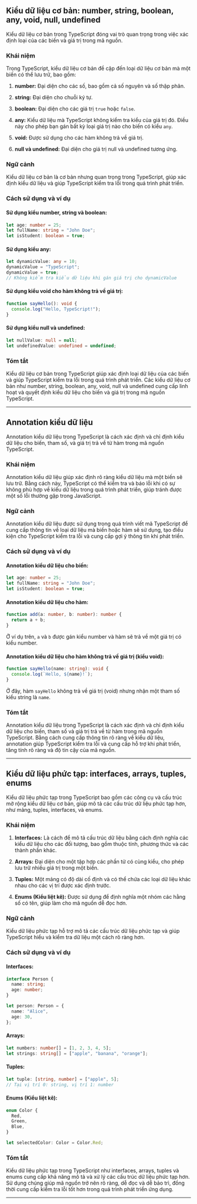 ## Kiểu dữ liệu cơ bản: number, string, boolean, any, void, null, undefined

Kiểu dữ liệu cơ bản trong TypeScript đóng vai trò quan trọng trong việc xác định loại của các biến và giá trị trong mã nguồn.

### Khái niệm

Trong TypeScript, kiểu dữ liệu cơ bản đề cập đến loại dữ liệu cơ bản mà một biến có thể lưu trữ, bao gồm:

1. **number:** Đại diện cho các số, bao gồm cả số nguyên và số thập phân.
2. **string:** Đại diện cho chuỗi ký tự.

3. **boolean:** Đại diện cho các giá trị `true` hoặc `false`.

4. **any:** Kiểu dữ liệu mà TypeScript không kiểm tra kiểu của giá trị đó. Điều này cho phép bạn gán bất kỳ loại giá trị nào cho biến có kiểu `any`.

5. **void:** Được sử dụng cho các hàm không trả về giá trị.

6. **null và undefined:** Đại diện cho giá trị null và undefined tương ứng.

### Ngữ cảnh

Kiểu dữ liệu cơ bản là cơ bản nhưng quan trọng trong TypeScript, giúp xác định kiểu dữ liệu và giúp TypeScript kiểm tra lỗi trong quá trình phát triển.

### Cách sử dụng và ví dụ

#### Sử dụng kiểu number, string và boolean:

```typescript
let age: number = 25;
let fullName: string = "John Doe";
let isStudent: boolean = true;
```

#### Sử dụng kiểu any:

```typescript
let dynamicValue: any = 10;
dynamicValue = "TypeScript";
dynamicValue = true;
// Không kiểm tra kiểu dữ liệu khi gán giá trị cho dynamicValue
```

#### Sử dụng kiểu void cho hàm không trả về giá trị:

```typescript
function sayHello(): void {
  console.log("Hello, TypeScript!");
}
```

#### Sử dụng kiểu null và undefined:

```typescript
let nullValue: null = null;
let undefinedValue: undefined = undefined;
```

### Tóm tắt

Kiểu dữ liệu cơ bản trong TypeScript giúp xác định loại dữ liệu của các biến và giúp TypeScript kiểm tra lỗi trong quá trình phát triển. Các kiểu dữ liệu cơ bản như number, string, boolean, any, void, null và undefined cung cấp linh hoạt và quyết định kiểu dữ liệu cho biến và giá trị trong mã nguồn TypeScript.

---

## Annotation kiểu dữ liệu

Annotation kiểu dữ liệu trong TypeScript là cách xác định và chỉ định kiểu dữ liệu cho biến, tham số, và giá trị trả về từ hàm trong mã nguồn TypeScript.

### Khái niệm

Annotation kiểu dữ liệu giúp xác định rõ ràng kiểu dữ liệu mà một biến sẽ lưu trữ. Bằng cách này, TypeScript có thể kiểm tra và báo lỗi khi có sự không phù hợp về kiểu dữ liệu trong quá trình phát triển, giúp tránh được một số lỗi thường gặp trong JavaScript.

### Ngữ cảnh

Annotation kiểu dữ liệu được sử dụng trong quá trình viết mã TypeScript để cung cấp thông tin về loại dữ liệu mà biến hoặc hàm sẽ sử dụng, tạo điều kiện cho TypeScript kiểm tra lỗi và cung cấp gợi ý thông tin khi phát triển.

### Cách sử dụng và ví dụ

#### Annotation kiểu dữ liệu cho biến:

```typescript
let age: number = 25;
let fullName: string = "John Doe";
let isStudent: boolean = true;
```

#### Annotation kiểu dữ liệu cho hàm:

```typescript
function add(a: number, b: number): number {
  return a + b;
}
```

Ở ví dụ trên, `a` và `b` được gán kiểu number và hàm sẽ trả về một giá trị có kiểu number.

#### Annotation kiểu dữ liệu cho hàm không trả về giá trị (kiểu void):

```typescript
function sayHello(name: string): void {
  console.log(`Hello, ${name}!`);
}
```

Ở đây, hàm `sayHello` không trả về giá trị (void) nhưng nhận một tham số kiểu string là `name`.

### Tóm tắt

Annotation kiểu dữ liệu trong TypeScript là cách xác định và chỉ định kiểu dữ liệu cho biến, tham số và giá trị trả về từ hàm trong mã nguồn TypeScript. Bằng cách cung cấp thông tin rõ ràng về kiểu dữ liệu, annotation giúp TypeScript kiểm tra lỗi và cung cấp hỗ trợ khi phát triển, tăng tính rõ ràng và độ tin cậy của mã nguồn.

---

## Kiểu dữ liệu phức tạp: interfaces, arrays, tuples, enums

Kiểu dữ liệu phức tạp trong TypeScript bao gồm các công cụ và cấu trúc mở rộng kiểu dữ liệu cơ bản, giúp mô tả các cấu trúc dữ liệu phức tạp hơn, như mảng, tuples, interfaces, và enums.

### Khái niệm

1. **Interfaces:** Là cách để mô tả cấu trúc dữ liệu bằng cách định nghĩa các kiểu dữ liệu cho các đối tượng, bao gồm thuộc tính, phương thức và các thành phần khác.

2. **Arrays:** Đại diện cho một tập hợp các phần tử có cùng kiểu, cho phép lưu trữ nhiều giá trị trong một biến.

3. **Tuples:** Một mảng có độ dài cố định và có thể chứa các loại dữ liệu khác nhau cho các vị trí được xác định trước.

4. **Enums (Kiểu liệt kê):** Được sử dụng để định nghĩa một nhóm các hằng số có tên, giúp làm cho mã nguồn dễ đọc hơn.

### Ngữ cảnh

Kiểu dữ liệu phức tạp hỗ trợ mô tả các cấu trúc dữ liệu phức tạp và giúp TypeScript hiểu và kiểm tra dữ liệu một cách rõ ràng hơn.

### Cách sử dụng và ví dụ

#### Interfaces:

```typescript
interface Person {
  name: string;
  age: number;
}

let person: Person = {
  name: "Alice",
  age: 30,
};
```

#### Arrays:

```typescript
let numbers: number[] = [1, 2, 3, 4, 5];
let strings: string[] = ["apple", "banana", "orange"];
```

#### Tuples:

```typescript
let tuple: [string, number] = ["apple", 5];
// Tại vị trí 0: string, vị trí 1: number
```

#### Enums (Kiểu liệt kê):

```typescript
enum Color {
  Red,
  Green,
  Blue,
}

let selectedColor: Color = Color.Red;
```

### Tóm tắt

Kiểu dữ liệu phức tạp trong TypeScript như interfaces, arrays, tuples và enums cung cấp khả năng mô tả và xử lý các cấu trúc dữ liệu phức tạp hơn. Sử dụng chúng giúp mã nguồn trở nên rõ ràng, dễ đọc và dễ bảo trì, đồng thời cung cấp kiểm tra lỗi tốt hơn trong quá trình phát triển ứng dụng.

---
